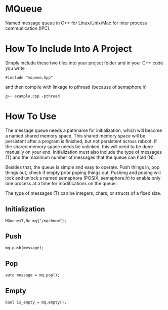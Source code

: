 # MQueue
Named message queue in C++ for Linux/Unix/Mac for inter process communication (IPC).

# How To Include Into A Project
Simply include these two files into your project folder and in your C++ code you write

```
#include "mqueue.hpp"
```
and then compile with linkage to pthread (because of semaphore.h)

```
g++ example.cpp -pthread
```

# How To Use
The message queue needs a pathname for initialization, which will become a named shared memory space. This shared memory space will be persistent after a program is finished, but not persistent across reboot. If the shared memory space needs be unlinked, this will need to be done manually on your end.
Initialization must also include the type of messages (T) and the maximum number of messages that the queue can hold (N).

Besides that, the queue is simple and easy to operate. Push things in, pop things out, check if empty prior poping things out. Pushing and poping will lock and unlock a named semaphore (POSIX, semaphore.h) to enable only one process at a time for modifications on the queue.

The type of messages (T) can be integers, chars, or structs of a fixed size.

## Initialization
```
MQueue<T,N> mq{"/mqshmem"};
```

## Push
```
mq.push(message);
```

## Pop
```
auto message = mq.pop();
```

## Empty
```
bool is_empty = mq.empty();
```


